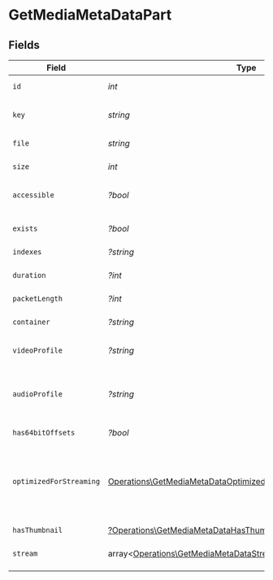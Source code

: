 # GetMediaMetaDataPart


## Fields

| Field                                                                                                                                         | Type                                                                                                                                          | Required                                                                                                                                      | Description                                                                                                                                   | Example                                                                                                                                       |
| --------------------------------------------------------------------------------------------------------------------------------------------- | --------------------------------------------------------------------------------------------------------------------------------------------- | --------------------------------------------------------------------------------------------------------------------------------------------- | --------------------------------------------------------------------------------------------------------------------------------------------- | --------------------------------------------------------------------------------------------------------------------------------------------- |
| `id`                                                                                                                                          | *int*                                                                                                                                         | :heavy_check_mark:                                                                                                                            | Unique part identifier.                                                                                                                       | 418385                                                                                                                                        |
| `key`                                                                                                                                         | *string*                                                                                                                                      | :heavy_check_mark:                                                                                                                            | Key to access this part.                                                                                                                      | /library/parts/418385/1735864239/file.mkv                                                                                                     |
| `file`                                                                                                                                        | *string*                                                                                                                                      | :heavy_check_mark:                                                                                                                            | File path for the part.                                                                                                                       | /mnt/Movies_1/W/Wicked (2024).mkv                                                                                                             |
| `size`                                                                                                                                        | *int*                                                                                                                                         | :heavy_check_mark:                                                                                                                            | File size in bytes.                                                                                                                           | 30649952104                                                                                                                                   |
| `accessible`                                                                                                                                  | *?bool*                                                                                                                                       | :heavy_minus_sign:                                                                                                                            | Indicates if the part is accessible.                                                                                                          | true                                                                                                                                          |
| `exists`                                                                                                                                      | *?bool*                                                                                                                                       | :heavy_minus_sign:                                                                                                                            | Indicates if the part exists.                                                                                                                 | true                                                                                                                                          |
| `indexes`                                                                                                                                     | *?string*                                                                                                                                     | :heavy_minus_sign:                                                                                                                            | N/A                                                                                                                                           | sd                                                                                                                                            |
| `duration`                                                                                                                                    | *?int*                                                                                                                                        | :heavy_minus_sign:                                                                                                                            | Duration of the part in milliseconds.                                                                                                         | 9610350                                                                                                                                       |
| `packetLength`                                                                                                                                | *?int*                                                                                                                                        | :heavy_minus_sign:                                                                                                                            | N/A                                                                                                                                           | 188                                                                                                                                           |
| `container`                                                                                                                                   | *?string*                                                                                                                                     | :heavy_minus_sign:                                                                                                                            | Container format of the part.                                                                                                                 | mkv                                                                                                                                           |
| `videoProfile`                                                                                                                                | *?string*                                                                                                                                     | :heavy_minus_sign:                                                                                                                            | Video profile for the part.                                                                                                                   | main 10                                                                                                                                       |
| `audioProfile`                                                                                                                                | *?string*                                                                                                                                     | :heavy_minus_sign:                                                                                                                            | The audio profile used for the media (e.g., DTS, Dolby Digital, etc.).                                                                        | dts                                                                                                                                           |
| `has64bitOffsets`                                                                                                                             | *?bool*                                                                                                                                       | :heavy_minus_sign:                                                                                                                            | N/A                                                                                                                                           | false                                                                                                                                         |
| `optimizedForStreaming`                                                                                                                       | [Operations\GetMediaMetaDataOptimizedForStreamingLibrary1\|bool\|null](../../Models/Operations/GetMediaMetaDataLibraryOptimizedForStreaming.md) | :heavy_minus_sign:                                                                                                                            | Has this media been optimized for streaming. NOTE: This can be 0, 1, false or true                                                            |                                                                                                                                               |
| `hasThumbnail`                                                                                                                                | [?Operations\GetMediaMetaDataHasThumbnail](../../Models/Operations/GetMediaMetaDataHasThumbnail.md)                                           | :heavy_minus_sign:                                                                                                                            | N/A                                                                                                                                           | 1                                                                                                                                             |
| `stream`                                                                                                                                      | array<[Operations\GetMediaMetaDataStream](../../Models/Operations/GetMediaMetaDataStream.md)>                                                 | :heavy_minus_sign:                                                                                                                            | An array of streams for this part.                                                                                                            |                                                                                                                                               |